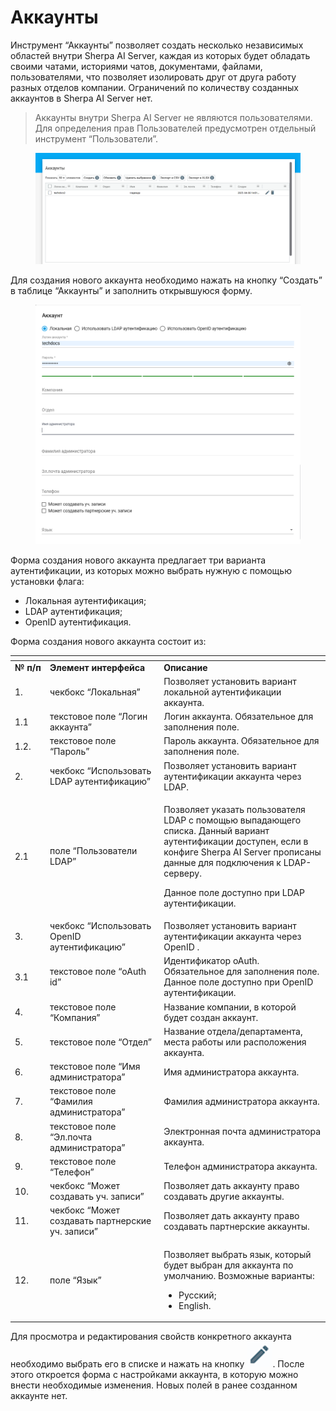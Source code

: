# Аккаунты

Инструмент “Аккаунты” позволяет создать несколько независимых областей внутри Sherpa AI Server, каждая из которых будет обладать своими чатами, историями чатов, документами, файлами, пользователями, что позволяет изолировать друг от друга работу разных отделов компании. Ограничений по количеству созданных аккаунтов в Sherpa AI Server нет.

> Аккаунты внутри Sherpa AI Server не являются пользователями. Для определения прав Пользователей предусмотрен отдельный инструмент “Пользователи”.

<figure><img src="../../.gitbook/assets/изображение (2) (1) (1).png" alt=""><figcaption></figcaption></figure>

Для создания нового аккаунта необходимо нажать на кнопку “Создать” в таблице “Аккаунты” и заполнить открывшуюся форму.

<figure><img src="../../.gitbook/assets/2025-08-06_20-58-15.png" alt=""><figcaption></figcaption></figure>

Форма создания нового аккаунта предлагает три варианта аутентификации, из которых можно выбрать нужную с помощью установки флага:&#x20;

* Локальная аутентификация;
* LDAP аутентификация;
* OpenID аутентификация.

Форма создания нового аккаунта состоит из:

<table data-header-hidden><thead><tr><th width="55"></th><th width="206"></th><th width="361"></th></tr></thead><tbody><tr><td><strong>№ п/п</strong></td><td><strong>Элемент интерфейса</strong></td><td><strong>Описание</strong> </td></tr><tr><td>1. </td><td>чекбокс “Локальная”</td><td>Позволяет установить вариант локальной аутентификации аккаунта.</td></tr><tr><td>1.1</td><td>текстовое поле “Логин аккаунта”</td><td>Логин аккаунта. Обязательное для заполнения поле.</td></tr><tr><td>1.2.</td><td>текстовое поле “Пароль”</td><td>Пароль аккаунта. Обязательное для заполнения поле.</td></tr><tr><td>2.</td><td>чекбокс “Использовать LDAP аутентификацию”</td><td>Позволяет установить вариант аутентификации аккаунта через LDAP.</td></tr><tr><td>2.1</td><td>поле “Пользователи LDAP”</td><td><p>Позволяет указать пользователя LDAP с помощью выпадающего списка. Данный вариант аутентификации доступен, если в конфиге Sherpa AI Server прописаны данные для подключения к LDAP-серверу. </p><p>Данное поле доступно при LDAP аутентификации.</p></td></tr><tr><td>3.</td><td>чекбокс “Использовать OpenID аутентификацию”</td><td>Позволяет установить вариант аутентификации аккаунта через OpenID .</td></tr><tr><td>3.1</td><td>текстовое поле “oAuth id”</td><td>Идентификатор oAuth. Обязательное для заполнения поле.<br>Данное поле доступно при OpenID аутентификации.</td></tr><tr><td>4.</td><td>текстовое поле “Компания”</td><td>Название компании, в которой будет создан аккаунт.</td></tr><tr><td>5.</td><td>текстовое поле “Отдел”</td><td>Название отдела/департамента, места работы или расположения аккаунта.</td></tr><tr><td>6.</td><td>текстовое поле “Имя администратора”</td><td>Имя администратора аккаунта.</td></tr><tr><td>7.</td><td>текстовое поле “Фамилия администратора”</td><td>Фамилия администратора аккаунта.</td></tr><tr><td>8.</td><td>текстовое поле “Эл.почта администратора”</td><td>Электронная почта администратора аккаунта.</td></tr><tr><td>9.</td><td>текстовое поле “Телефон”</td><td>Телефон администратора аккаунта.</td></tr><tr><td>10.</td><td>чекбокс “Может создавать уч. записи”</td><td>Позволяет дать аккаунту право создавать другие аккаунты.</td></tr><tr><td>11.</td><td>чекбокс “Может создавать партнерские уч. записи”</td><td>Позволяет дать аккаунту право создавать партнерские аккаунты.</td></tr><tr><td>12.</td><td>поле “Язык”</td><td><p>Позволяет выбрать язык, который будет выбран для аккаунта по умолчанию. Возможные варианты:</p><ul><li>Русский;</li><li>English.</li></ul></td></tr></tbody></table>

Для просмотра и редактирования свойств конкретного аккаунта необходимо выбрать его в списке и нажать на кнопку ![](<../../.gitbook/assets/изображение (303).png>). После этого откроется форма с настройками аккаунта, в которую можно внести необходимые изменения. Новых полей в ранее созданном аккаунте нет.
